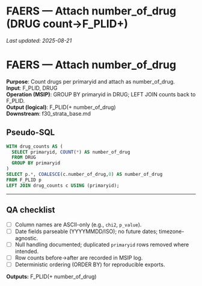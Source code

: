 # FAERS — Attach number_of_drug (DRUG count→F_PLID+)

_Last updated: 2025-08-21_

# FAERS — Attach number_of_drug

**Purpose**: Count drugs per primaryid and attach as number_of_drug.  
**Input**: F_PLID, DRUG  
**Operation (MSIP)**: GROUP BY primaryid in DRUG; LEFT JOIN counts back to F_PLID.  
**Output (logical)**: F_PLID(+ number_of_drug)  
**Downstream**: f30_strata_base.md

## Pseudo-SQL
```sql
WITH drug_counts AS (
  SELECT primaryid, COUNT(*) AS number_of_drug
  FROM DRUG
  GROUP BY primaryid
)
SELECT p.*, COALESCE(c.number_of_drug,0) AS number_of_drug
FROM F_PLID p
LEFT JOIN drug_counts c USING (primaryid);

```

---
## QA checklist
- [ ] Column names are ASCII-only (e.g., `chi2`, `p_value`).
- [ ] Date fields parseable (YYYYMMDD/ISO); no future dates; timezone-agnostic.
- [ ] Null handling documented; duplicated `primaryid` rows removed where intended.
- [ ] Row counts before→after are recorded in MSIP log.
- [ ] Deterministic ordering (ORDER BY) for reproducible exports.

**Outputs:** F_PLID(+ number_of_drug)
